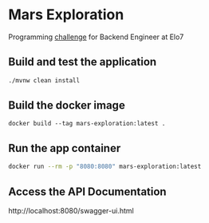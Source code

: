# Mars Exploration
Programming [challenge](https://gist.github.com/elo7-developer/1a40c96a5d062b69f02c) for Backend Engineer at Elo7

## Build and test the application
```sh
./mvnw clean install
```

## Build the docker image
```
docker build --tag mars-exploration:latest .
```

## Run the app container 
```sh
docker run --rm -p "8080:8080" mars-exploration:latest
```

## Access the API Documentation
http://localhost:8080/swagger-ui.html
